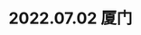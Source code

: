 ---
title: 2022.07.02 厦门

albums: [
		["http://songxj01.gitee.io/image/photography/220702_厦门/xiamen_1.webp", "厦门-白城沙滩"],
        ["http://songxj01.gitee.io/image/photography/220702_厦门/xiamen_2.webp", "厦门-白城沙滩"],
        ["http://songxj01.gitee.io/image/photography/220702_厦门/xiamen_3.webp", "厦门"],
        ["http://songxj01.gitee.io/image/photography/220702_厦门/xiamen_4.webp", "厦门-白城沙滩"],
        ["http://songxj01.gitee.io/image/photography/220702_厦门/xiamen_5.webp", "厦门"],
        ["http://songxj01.gitee.io/image/photography/220702_厦门/xiamen_6.webp", "厦门-白城沙滩"],
        ["http://songxj01.gitee.io/image/photography/220702_厦门/xiamen_7.webp", "厦门-鼓浪屿"],
        ["http://songxj01.gitee.io/image/photography/220702_厦门/xiamen_8.webp", "厦门-植物园"],
        ["http://songxj01.gitee.io/image/photography/220702_厦门/xiamen_9.webp", "厦门-八市"],
        ["http://songxj01.gitee.io/image/photography/220702_厦门/xiamen_10.webp", "厦门-黄厝日出"],
        ["http://songxj01.gitee.io/image/photography/220702_厦门/xiamen_11.webp", "厦门-沙坡尾"],
        ["http://songxj01.gitee.io/image/photography/220702_厦门/xiamen_12.webp", "厦门"],
	]
---